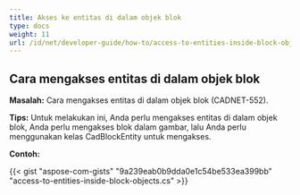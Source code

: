 ```yaml
---
title: Akses ke entitas di dalam objek blok
type: docs
weight: 11
url: /id/net/developer-guide/how-to/access-to-entities-inside-block-objects/
---
```


## **Cara mengakses entitas di dalam objek blok**

**Masalah:** Cara mengakses entitas di dalam objek blok (CADNET-552).

**Tips:** Untuk melakukan ini, Anda perlu mengakses entitas di dalam objek blok, Anda perlu mengakses blok dalam gambar, lalu Anda perlu menggunakan kelas CadBlockEntity untuk mengakses.

**Contoh:**

{{< gist "aspose-com-gists" "9a239eab0b9dda0e1c54be533ea399bb" "access-to-entities-inside-block-objects.cs" >}}
